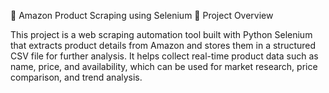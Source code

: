 📘 Amazon Product Scraping using Selenium
📖 Project Overview

This project is a web scraping automation tool built with Python Selenium that extracts product details from Amazon and stores them in a structured CSV file for further analysis. It helps collect real-time product data such as name, price, and availability, which can be used for market research, price comparison, and trend analysis.

